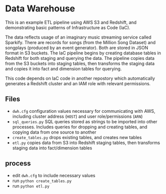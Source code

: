 # Data Warehouse

This is an example ETL pipeline using AWS S3 and Redshift, and demonstrating basic patterns of Infrastructure as Code (IaC).

The data reflects usage of an imaginary music streaming service called Sparkify. There are records for songs (from the Million Song Dataset) and songplays (produced by an event generator). Both are stored in JSON format in S3 buckets. The IaC pipeline begins by creating database tables in Redshift for both staging and querying the data. The pipeline copies data from the S3 buckets into staging tables, then transforms the staging data and copies it into fact and dimension tables for querying.

This code depends on IaC code in another repostory which automatically generates a Redshift cluster and an IAM role with relevant permissions.

## Files
* `dwh.cfg` configuration values necessary for communicating with AWS, including cluster address (`HOST`) and user role/permissions (`ARN`)
* `sql_queries.py` SQL queries stored as strings to be imported into other processes. Includes queries for dropping and creating tables, and copying data from one source to another
* `create_tables.py` drops existing tables, and creates new tables
* `etl.py` copies data from S3 into Redshift staging tables, then transforms staging data into fact/dimension tables

## process
* edit `dwh.cfg` to include necessary values
* run `python create_tables.py`
* run `python etl.py`